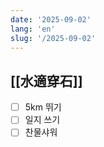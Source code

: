 ```yaml
---
date: '2025-09-02'
lang: 'en'
slug: '/2025-09-02'
---
```


## [[水適穿石]]

- [ ] 5km 뛰기
- [ ] 일지 쓰기
- [ ] 찬물샤워
